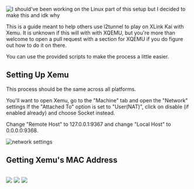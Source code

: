 ![I should've been working on the Linux part of this setup but I decided to make this and idk why](https://github.com/poobarfoob/l2tunnel-kai-guide/blob/main/Images/this%20shouldnt%20have%20taken%20more%20than%2030%20fucking%20minutes%20to%20make%20but%20here%20we%20are.png?raw=true)

This is a guide meant to help others use l2tunnel to play on XLink Kai with Xemu. It is unknown if this will with with XQEMU, but you're more than welcome to open a pull request with a section for XQEMU if you do figure out how to do it on there.

You can use the provided scripts to make the process a little easier.

Setting Up Xemu
--------------------------------------------------------------------------------------------------------------------------------------------------------------------
This process should be the same across all platforms.

You'll want to open Xemu, go to the "Machine" tab and open the "Network" settings
If the "Attached To" option is set to "User(NAT)", click on disable (if enabled already) and choose Socket instead.

Change "Remote Host" to 127.0.0.1:9367 and change "Local Host" to 0.0.0.0:9368.

![network settings](https://github.com/poobarfoob/l2tunnel-kai-guide/blob/main/Images/xemu%20network%20settings.png?raw=true)

Getting Xemu's MAC Address
--------------------------------------------------------------------------------------------------------------------------------------------------------------------
![](https://github.com/poobarfoob/l2tunnel-kai-guide/blob/main/Images/dash%20part%201.png?raw=true)
![](https://github.com/poobarfoob/l2tunnel-kai-guide/blob/main/Images/dash%20part%202.png?raw=true)
![](https://github.com/poobarfoob/l2tunnel-kai-guide/blob/main/Images/dash%20part%203.png?raw=true)
--------------------------------------------------------------------------------------------------------------------------------------------------------------------
